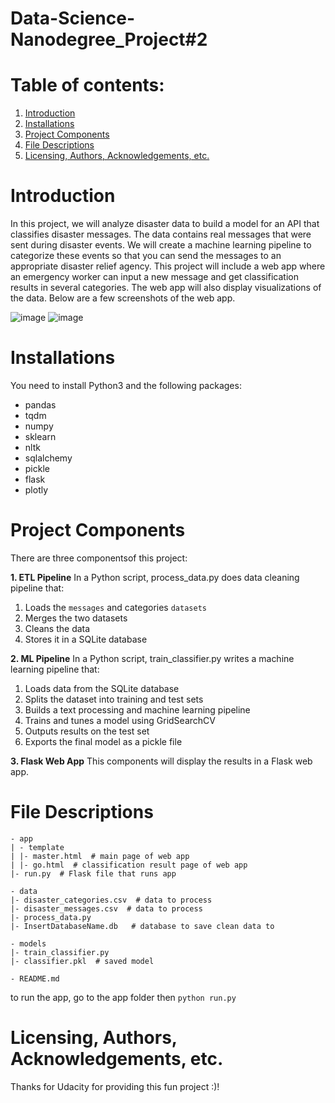 # Data-Science-Nanodegree_Project#2

# Table of contents:
1. [Introduction](https://github.com/LamyaMK/Data-Science-Nanodegree_Project-2/edit/main/README.md#introduction)
2. [Installations](https://github.com/LamyaMK/Data-Science-Nanodegree_Project-2/edit/main/README.md#installations)
3. [Project Components](https://github.com/LamyaMK/Data-Science-Nanodegree_Project-2/edit/main/README.md#project-components)
4. [File Descriptions](https://github.com/LamyaMK/Data-Science-Nanodegree_Project-2/edit/main/README.md#file-descriptions)
5. [Licensing, Authors, Acknowledgements, etc.](https://github.com/LamyaMK/Data-Science-Nanodegree_Project-2/edit/main/README.md#licensing-authors-acknowledgements-etc)


# Introduction

In this project, we will analyze disaster data to build a model for an API that classifies disaster messages. The data contains real messages that were sent during disaster events. We will create a machine learning pipeline to categorize these events so that you can send the messages to an appropriate disaster relief agency.
This project will include a web app where an emergency worker can input a new message and get classification results in several categories. The web app will also display visualizations of the data.
Below are a few screenshots of the web app.

![image](https://user-images.githubusercontent.com/97054802/155796723-4d5c6603-657e-45bd-a194-953b6d0e20a1.png)
![image](https://user-images.githubusercontent.com/97054802/155796782-2d9f9c77-02af-4af5-898d-4af66499d499.png)


# Installations
You need to install Python3 and the following packages:
- pandas
- tqdm
- numpy
- sklearn
- nltk
- sqlalchemy
- pickle
- flask
- plotly

# Project Components

There are three componentsof this project:

**1. ETL Pipeline**
In a Python script, process_data.py does data cleaning pipeline that:

1. Loads the `messages` and categories `datasets`
2. Merges the two datasets
3. Cleans the data
3. Stores it in a SQLite database

**2. ML Pipeline**
In a Python script, train_classifier.py writes a machine learning pipeline that:

1. Loads data from the SQLite database
2. Splits the dataset into training and test sets
3. Builds a text processing and machine learning pipeline
4. Trains and tunes a model using GridSearchCV
5. Outputs results on the test set
6. Exports the final model as a pickle file

**3. Flask Web App**
This components will display the results in a Flask web app.

# File Descriptions

```
- app
| - template
| |- master.html  # main page of web app
| |- go.html  # classification result page of web app
|- run.py  # Flask file that runs app

- data
|- disaster_categories.csv  # data to process 
|- disaster_messages.csv  # data to process
|- process_data.py
|- InsertDatabaseName.db   # database to save clean data to

- models
|- train_classifier.py
|- classifier.pkl  # saved model 

- README.md

```

to run the app, go to the app folder then `python run.py`

# Licensing, Authors, Acknowledgements, etc.

Thanks for Udacity for providing this fun project :)!
